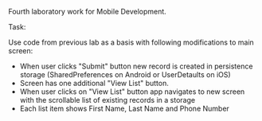 Fourth laboratory work for Mobile Development.

Task:

Use code from previous lab as a basis with following modifications to main screen:
- When user clicks "Submit" button new record is created in persistence storage (SharedPreferences on Android or UserDetaults on iOS)
- Screen has one additional "View List" button.
- When user clicks on "View List" button app navigates to new screen with the scrollable list of existing records in a storage
- Each list item shows First Name, Last Name and Phone Number
